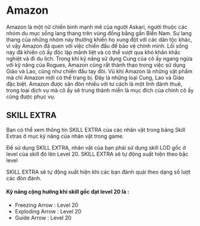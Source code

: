 # Amazon

Amazon là một nữ chiến binh mạnh mẽ của người Askari, người thuộc các nhóm du mục sống lang thang trên vùng đồng bằng gần Biển Nam. Sự lang thang của những nhóm này thường khiến họ xung đột với các dân tộc khác, vì vậy Amazon đã quen với việc chiến đấu để bảo vệ chính mình. Lối sống này đã khiến cô ấy độc lập mãnh liệt và có thể vượt qua khó khăn khắc nghiệt và đi du lịch. Trong khi kỹ năng sử dụng Cung của cô ấy ngang ngửa với kỹ năng của Rogues, Amazon cũng rất thành thạo trong việc sử dụng Giáo và Lao, cũng như chiến đấu tay đôi. Vũ khí Amazon là những vật phẩm mà chỉ Amazon mới có thể trang bị. Đây là những loại Cung, Lao và Giáo đặc biệt. Amazon được săn đón nhiều với tư cách là một lính đánh thuê, trong loại dịch vụ mà cô ấy sẽ trung thành miễn là mục đích của chính cô ấy cũng được phục vụ.

## **SKILL EXTRA**

Bạn có thể xem thông tin SKILL EXTRA của các nhân vật trong bảng Skill Extras ở mục kỹ năng của nhân vật trong game.

Để sử dụng SKILL EXTRA, nhân vật của bạn phải sử dụng skill LOD gốc ở level của skill đó lên Level 20. SKILL EXTRA sẽ tự động xuất hiện theo bậc level

SKILL EXTRA sẽ tự động xuất hiện khi các bạn đánh quái theo dạng số lượt các đòn đánh.

#### **Kỹ năng cộng hưởng khi skill gốc đạt level 20 là :**

* Freezing Arrow : Level 20
* Exploding Arrow : Level 20&#x20;
* Guide Arrow : Level 20
